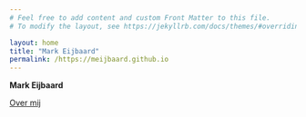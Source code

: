 ```yaml
---
# Feel free to add content and custom Front Matter to this file.
# To modify the layout, see https://jekyllrb.com/docs/themes/#overriding-theme-defaults

layout: home
title: "Mark Eijbaard"
permalink: /https://meijbaard.github.io
---
```

**Mark Eijbaard**

[Over mij](https://meijbaard.github.io/over-mij)
